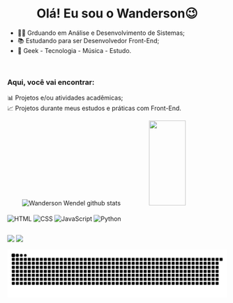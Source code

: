 <h1 align="center"> Olá! Eu sou o Wanderson😉</h1>

- 👨‍💻 Grduando em Análise e Desenvolvimento de Sistemas;
- 📚 Estudando para ser Desenvolvedor Front-End;
- 🎯 Geek - Tecnologia - Música - Estudo.

<br>

### Aqui, você vai encontrar:

📊 Projetos e/ou atividades acadêmicas;  
📈 Projetos durante meus estudos e práticas com Front-End.


<div align="center">  
  <img width="49%" height="195px" src="https://github-readme-stats.vercel.app/api?username=wandersonwendel&show_icons=true&count_private=false&hide_border=true&title_color=00bfbf&icon_color=00bfbf&text_color=c9d1d9&bg_color=0d1117" alt="Wanderson Wendel github stats" />
  <img width="41%" height="195px" src="https://github-readme-stats.vercel.app/api/top-langs/?username=wandersonwendel&layout=compact&hide_border=true&title_color=00bfbf&text_color=00bfbf&bg_color=0d1117"/>
</div>
          
<div style="display: inline_block"><br>
  <img align="center" alt="HTML" height="30" width="40" src="https://cdn.jsdelivr.net/gh/devicons/devicon/icons/html5/html5-original.svg"/>
  <img align="center" alt="CSS" height="30" width="40" src="https://cdn.jsdelivr.net/gh/devicons/devicon/icons/css3/css3-original.svg"/>
  <img align="center" alt="JavaScript" height="30" width="40" src="https://cdn.jsdelivr.net/gh/devicons/devicon/icons/javascript/javascript-original.svg"/>
  <img align="center" alt="Python" height="30" width="40" src="https://cdn.jsdelivr.net/gh/devicons/devicon/icons/python/python-original.svg"/>
</div>

##

<div>
  <a href="mailto:wandersonsousa489@gmail.com"><img src="https://img.shields.io/badge/Gmail-D14836?style=for-the-badge&logo=gmail&logoColor=white" target="_blank"></a>
  <a href="https://www.linkedin.com/in/wanderson-wendel-ufc"><img src="https://img.shields.io/badge/LinkedIn-0077B5?style=for-the-badge&logo=linkedin&logoColor=white"</a>
  
  ![Snake animation](https://github.com/wandersonwendel/wandersonwendel/blob/output/github-contribution-grid-snake.svg)
</div>
